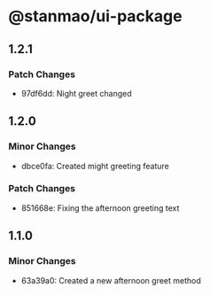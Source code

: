 # @stanmao/ui-package

## 1.2.1

### Patch Changes

- 97df6dd: Night greet changed

## 1.2.0

### Minor Changes

- dbce0fa: Created might greeting feature

### Patch Changes

- 851668e: Fixing the afternoon greeting text

## 1.1.0

### Minor Changes

- 63a39a0: Created a new afternoon greet method
